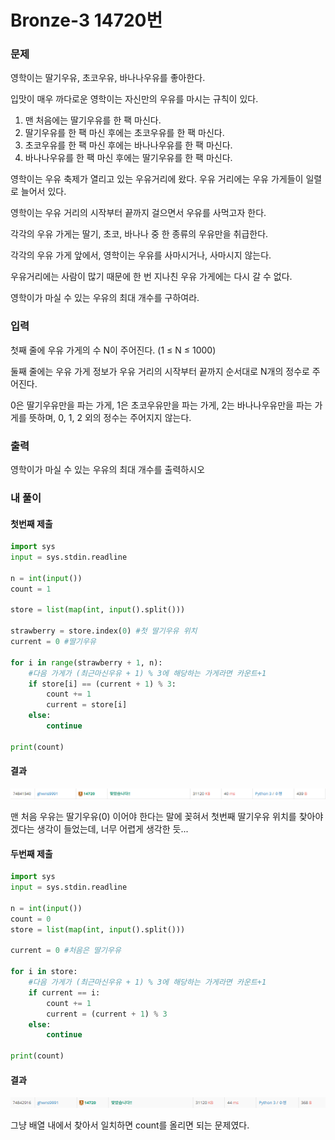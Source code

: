 # Bronze-3 14720번

### 문제
<p>영학이는 딸기우유, 초코우유, 바나나우유를 좋아한다.</p>

<p>입맛이 매우 까다로운 영학이는 자신만의 우유를 마시는 규칙이 있다.</p>

<ol>
	<li>맨 처음에는 딸기우유를 한 팩 마신다.</li>
	<li>딸기우유를 한 팩 마신 후에는 초코우유를 한 팩 마신다.</li>
	<li>초코우유를 한 팩 마신 후에는 바나나우유를 한 팩 마신다.</li>
	<li>바나나우유를 한 팩 마신 후에는 딸기우유를 한 팩 마신다.&nbsp;</li>
</ol>

<p>영학이는 우유 축제가 열리고 있는 우유거리에 왔다. 우유 거리에는 우유 가게들이 일렬로 늘어서 있다.</p>

<p>영학이는 우유 거리의 시작부터 끝까지 걸으면서 우유를 사먹고자 한다.</p>

<p>각각의 우유 가게는 딸기, 초코, 바나나 중 한 종류의 우유만을 취급한다.</p>

<p>각각의 우유 가게 앞에서, 영학이는 우유를 사마시거나, 사마시지 않는다.</p>

<p>우유거리에는 사람이 많기 때문에 한 번 지나친 우유 가게에는 다시 갈 수 없다.</p>

<p>영학이가 마실 수 있는 우유의 최대 개수를 구하여라.</p>

### 입력
<p>첫째 줄에 우유 가게의 수 N이 주어진다. (1 ≤ N ≤ 1000)</p>

<p>둘째 줄에는 우유 가게 정보가 우유 거리의 시작부터 끝까지 순서대로 N개의 정수로 주어진다.</p>

<p>0은 딸기우유만을 파는 가게, 1은 초코우유만을 파는 가게, 2는 바나나우유만을 파는 가게를 뜻하며, 0, 1, 2 외의 정수는 주어지지 않는다.</p>

### 출력
<p>영학이가 마실 수 있는 우유의 최대 개수를 출력하시오</p>

### 내 풀이

#### 첫번째 제출
```python
import sys
input = sys.stdin.readline

n = int(input())
count = 1

store = list(map(int, input().split()))

strawberry = store.index(0) #첫 딸기우유 위치
current = 0 #딸기우유

for i in range(strawberry + 1, n):
    #다음 가게가 (최근마신우유 + 1) % 3에 해당하는 가게라면 카운트+1
    if store[i] == (current + 1) % 3:
        count += 1
        current = store[i]
    else:
        continue

print(count)
```
#### 결과
![alt text](image.png)

맨 처음 우유는 딸기우유(0) 이어야 한다는 말에 꽂혀서 첫번째 딸기우유 위치를 찾아야겠다는 생각이 들었는데, 너무 어렵게 생각한 듯...

#### 두번째 제출
```python
import sys
input = sys.stdin.readline

n = int(input())
count = 0
store = list(map(int, input().split()))

current = 0 #처음은 딸기우유

for i in store:
    #다음 가게가 (최근마신우유 + 1) % 3에 해당하는 가게라면 카운트+1
    if current == i:
        count += 1
        current = (current + 1) % 3
    else:
        continue

print(count)
```
#### 결과
![alt text](image-1.png)

그냥 배열 내에서 찾아서 일치하면 count를 올리면 되는 문제였다.